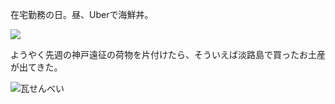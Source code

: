 在宅勤務の日。昼、Uberで海鮮丼。

![](https://photos.old.apkas.net/medium/202405/20240524-123408.webp)

ようやく先週の神戸遠征の荷物を片付けたら、そういえば淡路島で買ったお土産が出てきた。

![瓦せんべい](https://photos.old.apkas.net/medium/202405/20240524-181040.webp)
